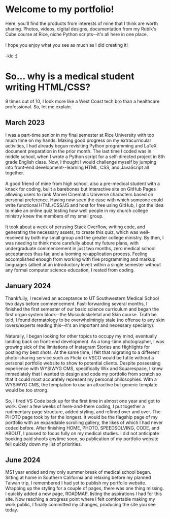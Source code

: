 # Welcome to my portfolio!
Here, you'll find the products from interests of mine that I think are worth sharing.
Photos, videos, digital designs, documentation from my Rubik's Cube course at Rice, niche Python scripts--it's all here in one place.
<br><br>
I hope you enjoy what you see as much as I did creating it!
<br><br>
-klc :)

# So... why is a medical student writing HTML/CSS?
9 times out of 10, I look more like a West Coast tech bro than a healthcare professional.
So, let me explain.

## March 2023
I was a part-time senior in my final semester at Rice University with too much time on my hands.
Making good progress on my extracurricular activities, I had already begun revisiting Python programming and LaTeX document preparation in the prior month.
The last time I coded was in middle school, when I wrote a Python script for a self-directed project in 8th grade English class.
Now, I thought I would challenge myself by jumping into front-end development--learning HTML, CSS, and JavaScript all together.
<br><br>
A good friend of mine from high school, also a pre-medical student with a knack for coding, built a barebones but interactive site on GitHub Pages allowing users to rank Marvel Cinematic Universe characters based on personal preference.
Having now seen the ease with which someone could write functional HTML/CSS/JS and host for free using GitHub, I got the idea to make an online quiz testing how well people in my church college ministry knew the members of my small group.
<br><br>
It took about a week of perusing Stack Overflow, writing code, and generating the necessary assets, to create this quiz, which was well-received by both my small group and the greater college ministry.
By then, I was needing to think more carefully about my future plans, with undergraduate commencement in just two months, zero medical school acceptances thus far, and a looming re-application process.
Feeling accomplished enough from working with five programming and markup languages (albeit at an introductory level) within a single semester without any formal computer science education, I rested from coding.

## January 2024
Thankfully, I received an acceptance to UT Southwestern Medical School two days before commencement.
Fast-forwarding several months, I finished the first semester of our basic science curriculum and began the first organ system block--the Musculoskeletal and Skin course.
Truth be told, I found dermatology to be overwhelmingly stale (no offense to any skin lovers/experts reading this--it's an important and necessary specialty).
<br><br>
Naturally, I began looking for other topics to occupy my mind, eventually landing back on front-end development.
As a long-time photographer, I was growing sick of the limitations of Instagram Stories and Highlights for posting my best shots.
At the same time, I felt that migrating to a different photo-sharing service such as Flickr or VSCO would be futile without a personal portfolio website to show to potential clients.
Despite possessing experience with WYSIWYG CMS, specifically Wix and Squarespace, I knew immediately that I wanted to design and code my portfolio from scratch so that it could most accurately represent my personal philosophies.
With a WYSIWYG CMS, the temptation to use an attractive but generic template would be too strong.
<br><br>
So, I fired VS Code back up for the first time in almost one year and got to work.
Over a few weeks of here-and-there coding, I put together a rudimentary page structure, added styling, and refined over and over.
The PHOTO page took by far the longest.
It would be the flagship page of my portfolio with an expandable scrolling gallery, the likes of which I had never coded before.
After finishing HOME, PHOTO, SPEEDSOLVING, CODE, and ABOUT, I paused to focus fully on my medical studies.
I did not anticipate booking paid shoots anytime soon, so publication of my portfolio website fell quickly down my list of priorities.

## June 2024
MS1 year ended and my only summer break of medical school began.
Sitting at home in Southern California and relaxing before my planned Taiwan trip, I remembered I had yet to publish my portfolio website.
Wrapping up the styling for a couple of pages, there was one thing missing.
I quickly added a new page, ROADMAP, listing the aspirations I had for this site.
Now reaching a progress point where I felt comfortable making my work public, I finally committed my changes, producing the site you see today.
